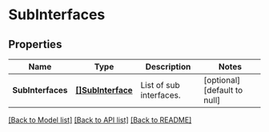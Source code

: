 # SubInterfaces

## Properties
Name | Type | Description | Notes
------------ | ------------- | ------------- | -------------
**SubInterfaces** | [**[]SubInterface**](subInterface.md) | List of sub interfaces. | [optional] [default to null]

[[Back to Model list]](../README.md#documentation-for-models) [[Back to API list]](../README.md#documentation-for-api-endpoints) [[Back to README]](../README.md)

